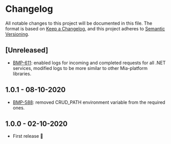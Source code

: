 # Changelog

All notable changes to this project will be documented in this file.
The format is based on [Keep a Changelog](https://keepachangelog.com/en/1.0.0/),
and this project adheres to [Semantic Versioning](https://semver.org/spec/v2.0.0.html).

## [Unreleased]

- [BMP-611](https://makeitapp.atlassian.net/browse/BMP-611): enabled logs for incoming and completed requests for all .NET services, modified logs to be more similar to other Mia-platform libraries.

## 1.0.1 - 08-10-2020

- [BMP-588](https://makeitapp.atlassian.net/browse/BMP-588): removed CRUD_PATH environment variable from the required ones.

## 1.0.0 - 02-10-2020

 - First release 🎉
